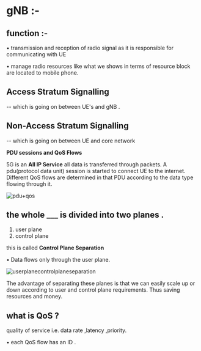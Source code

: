 # gNB :- 
## function :- 

• transmission and reception of radio signal as it is responsible for communicating with UE 

• manage radio resources like what we shows in terms of resource block are located to mobile phone.

## Access Stratum Signalling 

-- which is going on between UE's and gNB . 

## Non-Access Stratum Signalling 
-- which is going on between UE and core network 


**PDU sessions and QoS Flows**

5G is an **All IP Service**  all data is transferred through packets.
A pdu(protocol data unit) session is started to connect UE to the internet.
Different QoS flows are determined in that PDU according to the data type 
flowing through it.

![pdu+qos](https://github.com/user-attachments/assets/5b84b55d-c1fc-4d67-baa0-ef2264550bf5)


## the whole ___ is divided into two planes .
1. user plane
2. control plane

 this is called **Control Plane Separation**

• Data flows only through the user plane.  

![userplanecontrolplaneseparation](https://github.com/user-attachments/assets/d35a3470-1507-4340-99ad-17e2c5a319d1)

The advantage of separating these planes is that we can easily scale up or down according to user and control plane requirements. Thus saving resources and money.


## what is QoS ? 
quality of service i.e. data rate ,latency ,priority. 

• each QoS flow has an ID . 
